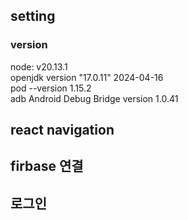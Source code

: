 ## setting

### version

node: v20.13.1 <br/>
openjdk version "17.0.11" 2024-04-16 <br/>
pod --version 1.15.2 <br/>
adb Android Debug Bridge version 1.0.41 <br/>

## react navigation

## firbase 연결

## 로그인
